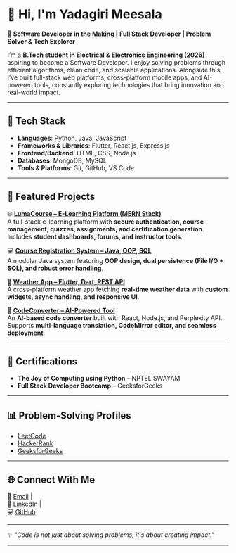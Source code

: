 # 👋 Hi, I'm Yadagiri Meesala  

🚀 **Software Developer in the Making | Full Stack Developer | Problem Solver & Tech Explorer**

I’m a **B.Tech student in Electrical & Electronics Engineering (2026)** aspiring to become a Software Developer. I enjoy solving problems through efficient algorithms, clean code, and scalable applications. Alongside this, I’ve built full-stack web platforms, cross-platform mobile apps, and AI-powered tools, constantly exploring technologies that bring innovation and real-world impact.

---

## 🔧 Tech Stack  
- **Languages**: Python, Java, JavaScript  
- **Frameworks & Libraries**: Flutter, React.js, Express.js  
- **Frontend/Backend**: HTML, CSS, Node.js  
- **Databases**: MongoDB, MySQL  
- **Tools & Platforms**: Git, GitHub, VS Code  

---

## 📌 Featured Projects  

🌐 [**LumaCourse – E-Learning Platform (MERN Stack)**](https://github.com/yadagirimeesala/LumaCourse-E-Learning-Platform/tree/main)  
A full-stack e-learning platform with **secure authentication, course management, quizzes, assignments, and certification generation**. Includes **student dashboards, forums, and instructor tools**.  

💻 [**Course Registration System – Java, OOP, SQL**](https://github.com/yadagirimeesala/courseRegistrationSystem)  
A modular Java system featuring **OOP design, dual persistence (File I/O + SQL), and robust error handling**.  

📱 [**Weather App – Flutter, Dart, REST API**](https://github.com/yadagirimeesala/Weather_app_flutter)  
A cross-platform weather app fetching **real-time weather data** with **custom widgets, async handling, and responsive UI**.  

🤖 [**CodeConverter – AI-Powered Tool**](https://github.com/yadagirimeesala/CodeConverter)  
An **AI-based code converter** built with React, Node.js, and Perplexity API. Supports **multi-language translation, CodeMirror editor, and seamless deployment**.  

---

## 🏅 Certifications  
- **The Joy of Computing using Python** – NPTEL SWAYAM  
- **Full Stack Developer Bootcamp** – GeeksforGeeks  

---

## 📊 Problem-Solving Profiles  
- [LeetCode](https://leetcode.com/u/Yadagiri_meesala/)  
- [HackerRank](https://www.hackerrank.com/profile/22951A0239)  
- [GeeksforGeeks](https://www.geeksforgeeks.org/user/22951apzy2/)  

---

## 🌐 Connect With Me  
📩 [Email](mailto:yadagirimeesala555@gmail.com) |  
💼 [LinkedIn](https://www.linkedin.com/in/yadagiri-meesala/) |  
💻 [GitHub](https://github.com/yadagirimeesala)  

---

✨ *"Code is not just about solving problems, it's about creating impact."*  

---
